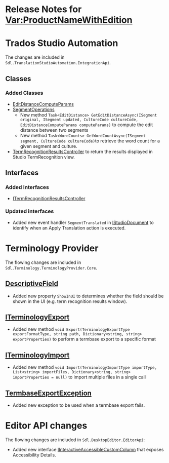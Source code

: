 Release Notes for <Var:ProductNameWithEdition>
===================

# Trados Studio Automation
The changes are included in `Sdl.TranslationStudioAutomation.IntegrationApi`.

## Classes
### Added Classes
* [EditDistanceComputeParams](../../api/integration/Sdl.TranslationStudioAutomation.IntegrationApi.EditDistanceComputeParams.yml)
* [SegmentOperations](../../api/integration/Sdl.TranslationStudioAutomation.IntegrationApi.SegmentOperations.yml)
    * New method `Task<EditDistance> GetEditDistanceAsync(ISegment original, ISegment updated, CultureCode cultureCode, EditDistanceComputeParams computeParams)` to compute the edit distance between two segments
    * New method `Task<WordCounts> GetWordCountAsync(ISegment segment, CultureCode cultureCode)`to retrieve the word count for a given segment and culture.
* [TermRecognitionResultsController](../../api/integration/Sdl.TranslationStudioAutomation.IntegrationApi.Editor.TermRecognitionResults.TermRecognitionResultsController.yml) to return the results displayed in Studio TermRecognition view.


## Interfaces
### Added Interfaces
* [ITermRecognitionResultsController](../../api/integration/Sdl.TranslationStudioAutomation.IntegrationApi.Editor.TermRecognitionResults.ITermRecognitionResultsController.yml)

### Updated interfaces
* Added new event handler `SegmentTranslated` in [IStudioDocument](../../api/integration/Sdl.TranslationStudioAutomation.IntegrationApi.IStudioDocument.yml) to identify when an Apply Translation action is executed.

# Terminology Provider
The flowing changes are included in `Sdl.Terminology.TerminologyProvider.Core`.
## [DescriptiveField](../../api/terminology/Sdl.Terminology.TerminologyProvider.Core.DescriptiveField.yml)
* Added new property `ShowInUI` to determines whether the field should be shown in the UI (e.g. term recognition results window).
## [ITerminologyExport](../../api/terminology/Sdl.Terminology.TerminologyProvider.Core.ITerminologyExport.yml)
* Added new method `void Export(TerminologyExportType exportFormatType, string path, Dictionary<string, string> exportProperties)` to perform a termbase export to a specific format
## [ITerminologyImport](../../api/terminology/Sdl.Terminology.TerminologyProvider.Core.ITerminologyImport.yml)
* Added new method `void Import(TerminologyImportType importType, List<string> importFiles, Dictionary<string, string> importProperties = null)` to import multiple files in a single call
## [TermbaseExportException](../../api/terminology/Sdl.Terminology.TerminologyProvider.Core.Exceptions.TermbaseExportException.yml)
* Added new exception to be used when a termbase export fails.

# Editor API changes
The flowing changes are included in `Sdl.DesktopEditor.EditorApi`:
* Added new interface [IInteractiveAccessibleCustomColumn](../../api/integration/Sdl.DesktopEditor.EditorApi.IInteractiveAccessibleCustomColumn.yml) that exposes Accessibility Details.